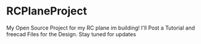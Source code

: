 # RCPlaneProject
My Open Source Project for my RC plane im building! I'll Post a Tutorial and freecad Files for the Design. Stay tuned for updates

